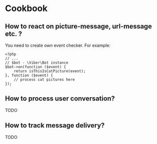 # Cookbook

## How to react on picture-message, url-message etc. ?

You need to create own event checker. For example:
```
<?php
// ...
// $bot - \Viber\Bot instance
$bot->on(function ($event) {
    return isThisIsCatPicture(event);
}, function ($event) {
    // process cat pictures here
});
```


## How to process user conversation?
TODO

## How to track message delivery?
TODO
